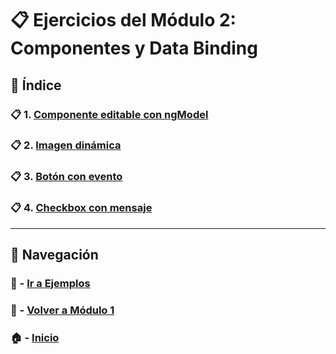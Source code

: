 # 📋 Ejercicios del Módulo 2: Componentes y Data Binding

## 📌 Índice

### 📋 1. [Componente editable con ngModel](./Enunciados/Ejercicio_1.md)
### 📋 2. [Imagen dinámica](./Enunciados/Ejercicio_2.md)
### 📋 3. [Botón con evento](./Enunciados/Ejercicio_3.md)
### 📋 4. [Checkbox con mensaje](./Enunciados/Ejercicio_4.md)

---

## 🔁 Navegación

### 🧪 - [Ir a Ejemplos](../Ejemplos/README.md)

### 📘 - [Volver a Módulo 1](../Modulo_1.md)

### 🏠 - [Inicio](../../../README.md)
